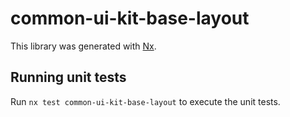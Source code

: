 # common-ui-kit-base-layout

This library was generated with [Nx](https://nx.dev).

## Running unit tests

Run `nx test common-ui-kit-base-layout` to execute the unit tests.
